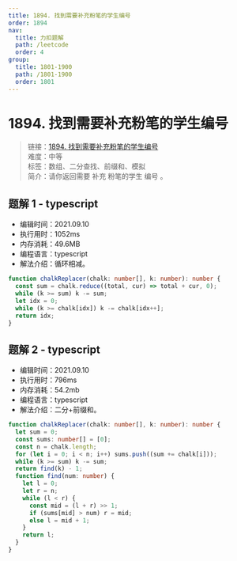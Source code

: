 ```yaml
---
title: 1894. 找到需要补充粉笔的学生编号
order: 1894
nav:
  title: 力扣题解
  path: /leetcode
  order: 4
group:
  title: 1801-1900
  path: /1801-1900
  order: 1801
---
```


# 1894. 找到需要补充粉笔的学生编号

> 链接：[1894. 找到需要补充粉笔的学生编号](https://leetcode-cn.com/problems/find-the-student-that-will-replace-the-chalk/)  
> 难度：中等  
> 标签：数组、二分查找、前缀和、模拟  
> 简介：请你返回需要 补充 粉笔的学生 编号 。

## 题解 1 - typescript

- 编辑时间：2021.09.10
- 执行用时：1052ms
- 内存消耗：49.6MB
- 编程语言：typescript
- 解法介绍：循环相减。

```typescript
function chalkReplacer(chalk: number[], k: number): number {
  const sum = chalk.reduce((total, cur) => total + cur, 0);
  while (k >= sum) k -= sum;
  let idx = 0;
  while (k >= chalk[idx]) k -= chalk[idx++];
  return idx;
}
```

## 题解 2 - typescript

- 编辑时间：2021.09.10
- 执行用时：796ms
- 内存消耗：54.2mb
- 编程语言：typescript
- 解法介绍：二分+前缀和。

```typescript
function chalkReplacer(chalk: number[], k: number): number {
  let sum = 0;
  const sums: number[] = [0];
  const n = chalk.length;
  for (let i = 0; i < n; i++) sums.push((sum += chalk[i]));
  while (k >= sum) k -= sum;
  return find(k) - 1;
  function find(num: number) {
    let l = 0;
    let r = n;
    while (l < r) {
      const mid = (l + r) >> 1;
      if (sums[mid] > num) r = mid;
      else l = mid + 1;
    }
    return l;
  }
}
```

